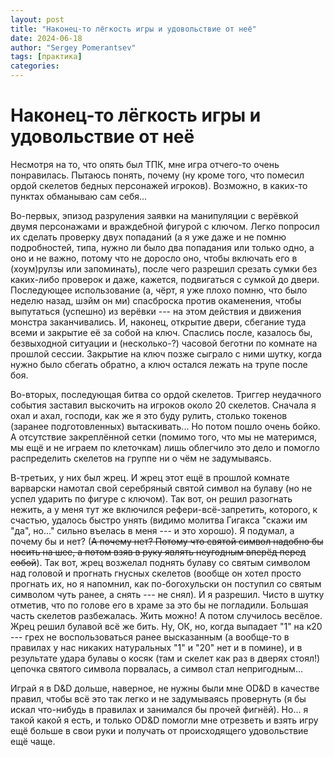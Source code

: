 ```yaml
---
layout: post
title: "Наконец-то лёгкость игры и удовольствие от неё"
date: 2024-06-18
author: "Sergey Pomerantsev"
tags: [практика]
categories:
---
```


# Наконец-то лёгкость игры и удовольствие от неё

Несмотря на то, что опять был ТПК, мне игра отчего-то очень понравилась. Пытаюсь понять, почему (ну кроме того, что помесил ордой скелетов бедных персонажей игроков). Возможно, в каких-то пунктах обманываю сам себя...

Во-первых, эпизод разруления заявки на манипуляции с верёвкой двумя персонажами и враждебной фигурой с ключом. Легко попросил их сделать проверку двух попаданий (а я уже даже и не помню подробностей, типа, нужно ли было два попадания или только одно, а оно и не важно, потому что не доросло оно, чтобы включать его в (хоум)рулзы или запоминать), после чего разрешил срезать сумки без каких-либо проверок и даже, кажется, подвигаться с сумкой до двери. Последующее использование (а, чёрт, я уже плохо помню, что было неделю назад, шэйм он ми) спасброска против окаменения, чтобы выпутаться (успешно) из верёвки --- на этом действия и движения монстра заканчивались. И, наконец, открытие двери, сбегание туда всеми и закрытие её за собой на ключ. Спаслись после, казалось бы, безвыходной ситуации и (несколько-?) часовой беготни по комнате на прошлой сессии. Закрытие на ключ позже сыграло с ними шутку, когда нужно было сбегать обратно, а ключ остался лежать на трупе после боя.

Во-вторых, последующая битва со ордой скелетов. Триггер неудачного события заставил выскочить на игроков около 20 скелетов. Сначала я охал и ахал, господи, как же я это буду рулить, столько токенов (заранее подготовленных) вытаскивать... Но потом пошло очень бойко. А отсутствие закреплённой сетки (помимо того, что мы не материмся, мы ещё и не играем по клеточкам) лишь облегчило это дело и помогло распределить скелетов на группе ни о чём не задумываясь.

В-третьих, у них был жрец. И жрец этот ещё в прошлой комнате варварски намотал свой серебряный святой символ на булаву (но не успел ударить по фигуре с ключом). Так вот, он решил разогнать нежить, а у меня тут же включился рефери-всё-запретить, которого, к счастью, удалось быстро унять (видимо молитва Гигакса "скажи им "да", но..." сильно въелась в меня --- и это хорошо). Я подумал, а почему бы и нет? (~~А почему нет? Потому что святой символ надобно бы носить на шее, а потом взяв в руку являть неугодным вперёд перед собой~~). Так вот, жрец возжелал поднять булаву со святым символом над головой и прогнать гнусных скелетов (вообще он хотел просто прогнать их, но я напомнил, как по-богохульски он поступил со святым символом чуть ранее, а снять --- не снял). И я разрешил. Чисто в шутку отметив, что по голове его в храме за это бы не погладили. Большая часть скелетов разбежалась. Жить можно! А потом случилось весёлое. Жрец решил булавой всё же бить. Ну, ОК, но, когда выпадает "1" на к20 --- грех не воспользоваться ранее высказанным (а вообще-то в правилах у нас никаких натуральных "1" и "20" нет и в помине), и в результате удара булавы о косяк (там и скелет как раз в дверях стоял!) цепочка святого символа порвалась, а символ стал непригодным…

Играй я в D&D дольше, наверное, не нужны были мне OD&D в качестве правил, чтобы всё это так легко и не задумываясь провернуть (я бы искал что-нибудь в правилах и занимался бы прочей фигнёй). Но... я такой какой я есть, и только OD&D помогли мне отрезветь и взять игру ещё больше в свои руки и получать от происходящего удовольствие ещё чаще.
